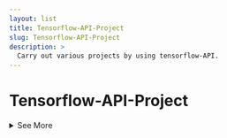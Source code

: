 ```yaml
---
layout: list
title: Tensorflow-API-Project
slug: Tensorflow-API-Project
description: >
  Carry out various projects by using tensorflow-API.
---
```

# Tensorflow-API-Project

<details>
<summary>See More</summary>
<div markdown="1">
  
## 0. Open-Images_EasyDownload 
Easiest way to get the Data for Deep Learning, by using “Open Images”. <a href="https://github.com/HwangToeMat/Open-Images_EasyDownload">[Helper library for downloading OpenImages categorically.]</a>

![image1](https://github.com/HwangToeMat/Tensorflow-API-HTM/blob/master/0.Open-Images_EasyDownload/image1.png?raw=true)

## 1. Classification <a href="https://github.com/HwangToeMat/Tensorflow-API-HTM/blob/master/1.classification/reCAPTCHA_classification.ipynb">[Break through the reCAPTCHA]</a>
Break through the security program for prevent ing macros, reCAPTCHA , using pretrained model<a href='http://download.tensorflow.org/models/image/imagenet/inception-2015-12-05.tgz'>[Inception_Net]</a>.
As you can see in the picture below, Inception_Net makes it easy to find a bus.
![image1](https://github.com/HwangToeMat/Tensorflow-API-HTM/blob/master/1.classification/image/image0.jpg?raw=true)

## 2. Object_detection <a href="https://github.com/HwangToeMat/Tensorflow-API-HTM/blob/master/2.object_detection">[Football play detection]</a>
We used **ssdlite_mobilenet_v2_coco<a href="http://download.tensorflow.org/models/object_detection/ssdlite_mobilenet_v2_coco_2018_05_09.tar.gz">[Download Link]</a>** to analyze soccer games in real time because we *need fast computing speed.* But as you can see in the image below, our model(Left) performs very well even though it is a lightweight model.
![result3](https://github.com/HwangToeMat/Tensorflow-API-HTM/blob/master/2.object_detection/images/result3.png?raw=true)
</div>
</details>
